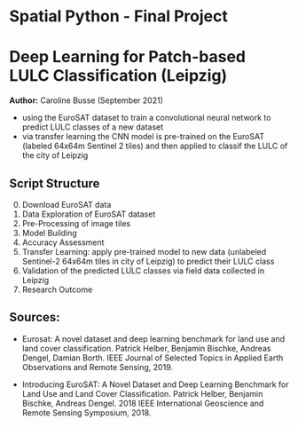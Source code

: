 # Spatial Python - Final Project
# **Deep Learning for Patch-based LULC Classification (Leipzig)**

**Author:** Caroline Busse (September 2021)

- using the EuroSAT dataset to train a convolutional neural network to predict LULC classes of a new dataset
- via transfer learning the CNN model is pre-trained on the EuroSAT (labeled 64x64m Sentinel 2 tiles) and then applied to classif the LULC of the city of Leipzig


## **Script Structure**
0. Download EuroSAT data
1. Data Exploration of EuroSAT dataset
2. Pre-Processing of image tiles
3. Model Building
4. Accuracy Assessment
5. Transfer Learning: apply pre-trained model to new data (unlabeled Sentinel-2 64x64m tiles in city of Leipzig) to predict their LULC class
6. Validation of the predicted LULC classes via field data collected in Leipzig
7. Research Outcome

## **Sources:**
- Eurosat: A novel dataset and deep learning benchmark for land use and land cover classification. Patrick Helber, Benjamin Bischke, Andreas Dengel, Damian Borth. IEEE Journal of Selected Topics in Applied Earth Observations and Remote Sensing, 2019.

- Introducing EuroSAT: A Novel Dataset and Deep Learning Benchmark for Land Use and Land Cover Classification. Patrick Helber, Benjamin Bischke, Andreas Dengel. 2018 IEEE International Geoscience and Remote Sensing Symposium, 2018.

